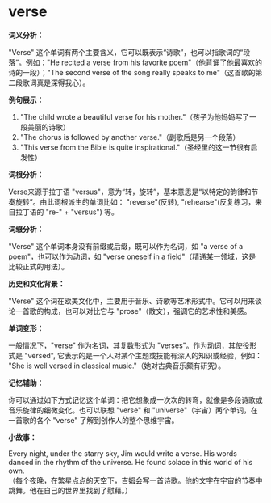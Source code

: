# verse

**词义分析：**

  

"Verse" 这个单词有两个主要含义，它可以既表示“诗歌”，也可以指歌词的“段落”。例如："He recited a verse from his favorite poem"（他背诵了他最喜欢的诗的一段）；"The second verse of the song really speaks to me"（这首歌的第二段歌词真是深得我心）。

  

**例句展示：**

  

1.  "The child wrote a beautiful verse for his mother."（孩子为他妈妈写了一段美丽的诗歌）
2.  "The chorus is followed by another verse."（副歌后是另一个段落）
3.  "This verse from the Bible is quite inspirational."（圣经里的这一节很有启发性）

  

**词根分析：**

  

Verse来源于拉丁语 "versus"，意为“转，旋转”，基本意思是“以特定的韵律和节奏旋转”。由此词根派生的单词比如： "reverse"(反转), "rehearse"(反复练习，来自拉丁语的 "re-" + "versus") 等。

  

**词缀分析：**

  

"Verse" 这个单词本身没有前缀或后缀，既可以作为名词，如 "a verse of a poem"，也可以作为动词，如 "verse oneself in a field"（精通某一领域，这是比较正式的用法）。

  

**历史和文化背景：**

  

"Verse" 这个词在欧美文化中，主要用于音乐、诗歌等艺术形式中。它可以用来谈论一首歌的构成，也可以对比它与 "prose"（散文），强调它的艺术性和美感。

  

**单词变形：**

  

一般情况下，"verse" 作为名词，其复数形式为 "verses"。作为动词，其使役形式是 "versed", 它表示的是一个人对某个主题或技能有深入的知识或经验，例如： "She is well versed in classical music."（她对古典音乐颇有研究）。

  

**记忆辅助：**

  

你可以通过如下方式记忆这个单词：把它想象成一次次的转弯，就像是多段诗歌或音乐旋律的细微变化。也可以联想 "verse" 和 "universe"（宇宙）两个单词，在一首歌的各个 "verse" 了解到创作人的整个思维宇宙。

  

**小故事：**

  

Every night, under the starry sky, Jim would write a verse. His words danced in the rhythm of the universe. He found solace in this world of his own.  
（每个夜晚，在繁星点点的天空下，吉姆会写一首诗歌。他的文字在宇宙的节奏中跳舞。他在自己的世界里找到了慰藉。）
